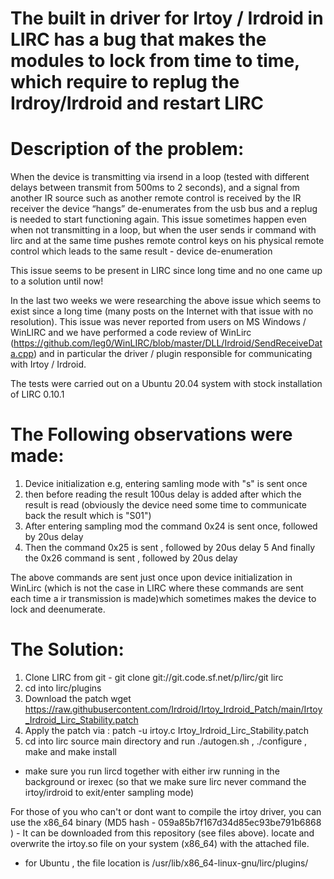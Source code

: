 # The built in driver for Irtoy / Irdroid in LIRC has a bug that makes the modules to lock from time to time, which require to replug the Irdroy/Irdroid and restart LIRC

# Description of the problem:

When the device is transmitting via irsend in a loop (tested with different delays between transmit from 500ms to 2 seconds), and a signal from another IR source such as another remote control is received by the IR receiver the device “hangs” de-enumerates from the usb bus and a replug is needed to start functioning again. This issue sometimes happen even when not transmitting in a loop, but when the user sends ir command with lirc and at the same time pushes remote control keys on his physical remote control which leads to the same result - device de-enumeration 

This issue seems to be present in LIRC since long time and no one came up to a solution until now!

In the last two weeks we were researching the above issue which seems to exist since a long time (many posts on the Internet with that issue with no resolution). This issue was never
reported from users on MS Windows / WinLIRC and we have performed a code review of WinLirc (https://github.com/leg0/WinLIRC/blob/master/DLL/Irdroid/SendReceiveData.cpp) and in particular
the driver / plugin responsible for communicating with Irtoy / Irdroid.

The tests were carried out on a Ubuntu 20.04 system with stock installation of LIRC 0.10.1

# The Following observations were made:

1. Device initialization e.g, entering samling mode with "s" is sent once
2. then before reading the result 100us delay is added after which the result is read (obviously the device need some time to communicate back the result which is "S01")
3. After entering sampling mod the command 0x24 is sent once, followed by 20us delay
4. Then the command 0x25 is sent , followed by 20us delay
5  And finally the 0x26 command is sent , followed by 20us delay

The above commands are sent just once upon device initialization in WinLirc (which is not the case in LIRC where these commands are sent each time a ir transmission is made)which sometimes makes the device to lock and deenumerate.

# The Solution:

1. Clone LIRC from git -  git clone git://git.code.sf.net/p/lirc/git lirc
2. cd into lirc/plugins
3. Download the patch wget https://raw.githubusercontent.com/Irdroid/Irtoy_Irdroid_Patch/main/Irtoy_Irdroid_Lirc_Stability.patch
4. Apply the patch via : patch -u irtoy.c Irtoy_Irdroid_Lirc_Stability.patch
5. cd into lirc source main directory and run ./autogen.sh , ./configure , make and make install 

* make sure you run lircd together with either irw running in the background or irexec (so that we make sure lirc never command the irtoy/irdroid to exit/enter sampling mode)

For those of you who can't or dont want to compile the irtoy driver, you can use the x86_64 binary (MD5 hash - 059a85b7f167d34d85ec93be791b6868 ) - It can be downloaded from this repository (see files above). locate and overwrite the irtoy.so file on your system (x86_64) with the attached file.
* for Ubuntu , the file location is  /usr/lib/x86_64-linux-gnu/lirc/plugins/
